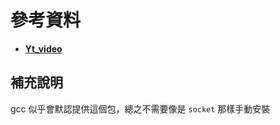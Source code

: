 # 參考資料

- [**Yt_video**](https://www.youtube.com/watch?v=ldJ8WGZVXZk)

## 補充說明

gcc 似乎會默認提供這個包，總之不需要像是 `socket` 那樣手動安裝